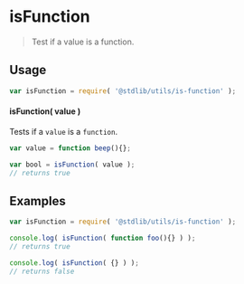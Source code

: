 isFunction
===
> Test if a value is a function.

<!-- <usage> -->
## Usage

``` javascript
var isFunction = require( '@stdlib/utils/is-function' );
```

#### isFunction( value )

Tests if a `value` is a `function`.

``` javascript
var value = function beep(){};

var bool = isFunction( value );
// returns true
```
<!-- </usage> -->

<!-- <examples> -->
## Examples

``` javascript
var isFunction = require( '@stdlib/utils/is-function' );

console.log( isFunction( function foo(){} ) );
// returns true

console.log( isFunction( {} ) );
// returns false
```
<!-- </examples> -->

<!-- <links> -->
<!-- </links> -->

